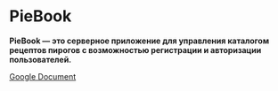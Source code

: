 # PieBook

**PieBook — это серверное приложение для управления каталогом рецептов пирогов с возможностью регистрации и авторизации пользователей.**

[Google Document](https://docs.google.com/document/d/1h58PmZxKRvhiGYg6AV_xIx1jRtp5aOZhtTeNtWVUVOg/edit)
